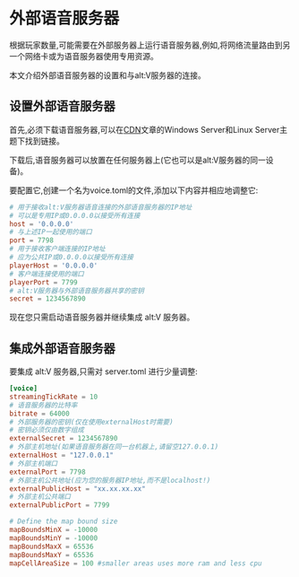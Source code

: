 ﻿# 外部语音服务器  

根据玩家数量,可能需要在外部服务器上运行语音服务器,例如,将网络流量路由到另一个网络卡或为语音服务器使用专用资源。  

本文介绍外部语音服务器的设置和与alt:V服务器的连接。

## 设置外部语音服务器  

首先,必须下载语音服务器,可以在[CDN](https://docs.altv.mp/articles/cdn_links.html)文章的Windows Server和Linux Server主题下找到链接。  

下载后,语音服务器可以放置在任何服务器上(它也可以是alt:V服务器的同一设备)。  

要配置它,创建一个名为voice.toml的文件,添加以下内容并相应地调整它:  

```toml
# 用于接收alt:V服务器语音连接的外部语音服务器的IP地址  
# 可以是专用IP或0.0.0.0以接受所有连接  
host = '0.0.0.0'  
# 与上述IP一起使用的端口  
port = 7798  
# 用于接收客户端连接的IP地址  
# 应为公共IP或0.0.0.0以接受所有连接  
playerHost = '0.0.0.0'  
# 客户端连接使用的端口  
playerPort = 7799  
# alt:V服务器与外部语音服务器共享的密钥  
secret = 1234567890
```

现在您只需启动语音服务器并继续集成 alt:V 服务器。

## 集成外部语音服务器

要集成 alt:V 服务器,只需对 server.toml 进行少量调整:

```toml
[voice]
streamingTickRate = 10
# 语音服务器的比特率  
bitrate = 64000  
# 外部服务器的密钥(仅在使用externalHost时需要)  
# 密钥必须仅由数字组成  
externalSecret = 1234567890  
# 外部主机地址(如果语音服务器在同一台机器上,请留空127.0.0.1)  
externalHost = "127.0.0.1"  
# 外部主机端口  
externalPort = 7798  
# 外部主机公共地址(应为您的服务器IP地址,而不是localhost!)  
externalPublicHost = "xx.xx.xx.xx"  
# 外部主机公共端口  
externalPublicPort = 7799

# Define the map bound size
mapBoundsMinX = -10000
mapBoundsMinY = -10000
mapBoundsMaxX = 65536
mapBoundsMaxY = 65536
mapCellAreaSize = 100 #smaller areas uses more ram and less cpu
```
